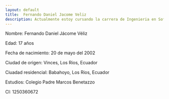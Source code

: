 ```yaml
---
layout: default
title:  Fernando Daniel Jacome Veliz
description: Actualmente estoy cursando la carrera de Ingenieria en Software en la Universidad Estatal de Guayaquil.
---
```


Nombre: Fernando Daniel Jácome Véliz

Edad: 17 años

Fecha de nacimiento: 20 de mayo del 2002

Ciudad de origen: Vinces, Los Rios, Ecuador

Ciuadad residencial: Babahoyo, Los Rios, Ecuador

Estudios: Colegio Padre Marcos Benetazzo

CI: 1250360672